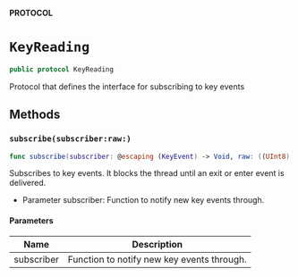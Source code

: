 **PROTOCOL**

# `KeyReading`

```swift
public protocol KeyReading
```

Protocol that defines the interface for subscribing
to key events

## Methods
### `subscribe(subscriber:raw:)`

```swift
func subscribe(subscriber: @escaping (KeyEvent) -> Void, raw: ((UInt8) -> Void)?)
```

Subscribes to key events. It blocks the thread until an exit or enter event is delivered.

- Parameter subscriber: Function to notify new key events through.

#### Parameters

| Name | Description |
| ---- | ----------- |
| subscriber | Function to notify new key events through. |